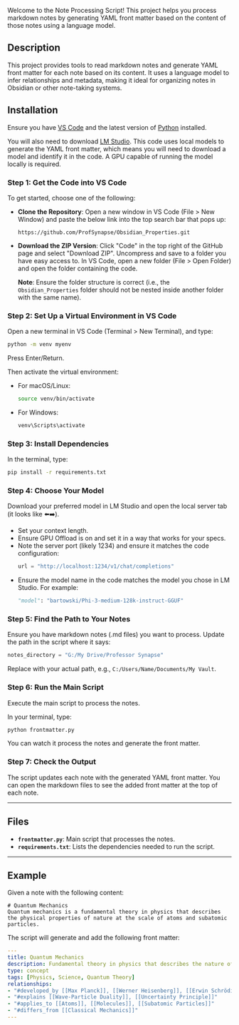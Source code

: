 Welcome to the Note Processing Script! This project helps you process markdown notes by generating YAML front matter based on the content of those notes using a language model.

## Description

This project provides tools to read markdown notes and generate YAML front matter for each note based on its content. It uses a language model to infer relationships and metadata, making it ideal for organizing notes in Obsidian or other note-taking systems.

## Installation

Ensure you have [VS Code](https://code.visualstudio.com/) and the latest version of [Python](https://www.python.org/downloads/) installed.

You will also need to download [LM Studio](https://www.lm-studio.com/). This code uses local models to generate the YAML front matter, which means you will need to download a model and identify it in the code. A GPU capable of running the model locally is required.

### Step 1: Get the Code into VS Code

To get started, choose one of the following:

- **Clone the Repository**: Open a new window in VS Code (File > New Window) and paste the below link into the top search bar that pops up:
  ```
  https://github.com/ProfSynapse/Obsidian_Properties.git
  ```

- **Download the ZIP Version**: Click "Code" in the top right of the GitHub page and select "Download ZIP". Uncompress and save to a folder you have easy access to. In VS Code, open a new folder (File > Open Folder) and open the folder containing the code.

  **Note**: Ensure the folder structure is correct (i.e., the `Obsidian_Properties` folder should not be nested inside another folder with the same name).

### Step 2: Set Up a Virtual Environment in VS Code

Open a new terminal in VS Code (Terminal > New Terminal), and type:
```bash
python -m venv myenv
```
Press Enter/Return.

Then activate the virtual environment:

- For macOS/Linux:
  ```bash
  source venv/bin/activate
  ```
- For Windows:
  ```bash
  venv\Scripts\activate
  ```

### Step 3: Install Dependencies

In the terminal, type:
```bash
pip install -r requirements.txt
```

### Step 4: Choose Your Model

Download your preferred model in LM Studio and open the local server tab (it looks like ⬅️➡️).
- Set your context length.
- Ensure GPU Offload is on and set it in a way that works for your specs.
- Note the server port (likely 1234) and ensure it matches the code configuration:
  ```python
  url = "http://localhost:1234/v1/chat/completions"
  ```
- Ensure the model name in the code matches the model you chose in LM Studio. For example:
  ```python
  "model": "bartowski/Phi-3-medium-128k-instruct-GGUF"
  ```

### Step 5: Find the Path to Your Notes

Ensure you have markdown notes (.md files) you want to process. Update the path in the script where it says:
```python
notes_directory = "G:/My Drive/Professor Synapse"
```
Replace with your actual path, e.g., `C:/Users/Name/Documents/My Vault`.

### Step 6: Run the Main Script

Execute the main script to process the notes.

In your terminal, type:
```bash
python frontmatter.py
```

You can watch it process the notes and generate the front matter.

### Step 7: Check the Output

The script updates each note with the generated YAML front matter. You can open the markdown files to see the added front matter at the top of each note.

---

## Files

- **`frontmatter.py`**: Main script that processes the notes.
- **`requirements.txt`**: Lists the dependencies needed to run the script.

---

## Example

Given a note with the following content:
```
# Quantum Mechanics
Quantum mechanics is a fundamental theory in physics that describes the physical properties of nature at the scale of atoms and subatomic particles.
```

The script will generate and add the following front matter:
```yaml
---
title: Quantum Mechanics
description: Fundamental theory in physics that describes the nature of matter and energy at the atomic and subatomic levels.
type: concept
tags: [Physics, Science, Quantum Theory]
relationships:
- "#developed_by [[Max Planck]], [[Werner Heisenberg]], [[Erwin Schrödinger]]"
- "#explains [[Wave-Particle Duality]], [[Uncertainty Principle]]"
- "#applies_to [[Atoms]], [[Molecules]], [[Subatomic Particles]]"
- "#differs_from [[Classical Mechanics]]"
---
```
